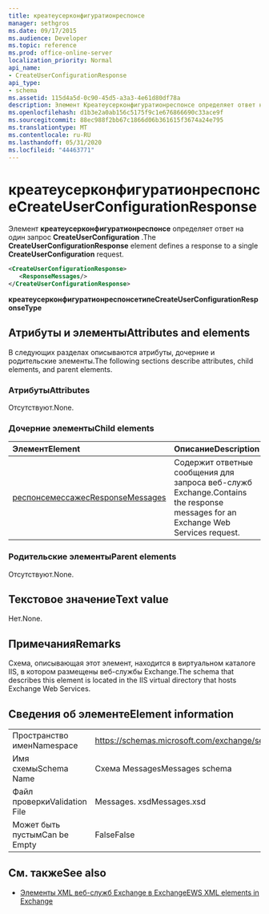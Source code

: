 ```yaml
---
title: креатеусерконфигуратионреспонсе
manager: sethgros
ms.date: 09/17/2015
ms.audience: Developer
ms.topic: reference
ms.prod: office-online-server
localization_priority: Normal
api_name:
- CreateUserConfigurationResponse
api_type:
- schema
ms.assetid: 115d4a5d-0c90-45d5-a3a3-4e61d80df78a
description: Элемент Креатеусерконфигуратионреспонсе определяет ответ на один запрос CreateUserConfiguration.
ms.openlocfilehash: d1b3e2a0ab156c5175f9c1e676866690c33ace9f
ms.sourcegitcommit: 88ec988f2bb67c1866d06b361615f3674a24e795
ms.translationtype: MT
ms.contentlocale: ru-RU
ms.lasthandoff: 05/31/2020
ms.locfileid: "44463771"
---
```

# <a name="createuserconfigurationresponse"></a><span data-ttu-id="d19e6-103">креатеусерконфигуратионреспонсе</span><span class="sxs-lookup"><span data-stu-id="d19e6-103">CreateUserConfigurationResponse</span></span>

<span data-ttu-id="d19e6-104">Элемент **креатеусерконфигуратионреспонсе** определяет ответ на один запрос **CreateUserConfiguration** .</span><span class="sxs-lookup"><span data-stu-id="d19e6-104">The **CreateUserConfigurationResponse** element defines a response to a single **CreateUserConfiguration** request.</span></span> 
  
```xml
<CreateUserConfigurationResponse>
   <ResponseMessages/>
</CreateUserConfigurationResponse>
```

 <span data-ttu-id="d19e6-105">**креатеусерконфигуратионреспонсетипе**</span><span class="sxs-lookup"><span data-stu-id="d19e6-105">**CreateUserConfigurationResponseType**</span></span>
## <a name="attributes-and-elements"></a><span data-ttu-id="d19e6-106">Атрибуты и элементы</span><span class="sxs-lookup"><span data-stu-id="d19e6-106">Attributes and elements</span></span>

<span data-ttu-id="d19e6-107">В следующих разделах описываются атрибуты, дочерние и родительские элементы.</span><span class="sxs-lookup"><span data-stu-id="d19e6-107">The following sections describe attributes, child elements, and parent elements.</span></span>
  
### <a name="attributes"></a><span data-ttu-id="d19e6-108">Атрибуты</span><span class="sxs-lookup"><span data-stu-id="d19e6-108">Attributes</span></span>

<span data-ttu-id="d19e6-109">Отсутствуют.</span><span class="sxs-lookup"><span data-stu-id="d19e6-109">None.</span></span>
  
### <a name="child-elements"></a><span data-ttu-id="d19e6-110">Дочерние элементы</span><span class="sxs-lookup"><span data-stu-id="d19e6-110">Child elements</span></span>

|<span data-ttu-id="d19e6-111">**Элемент**</span><span class="sxs-lookup"><span data-stu-id="d19e6-111">**Element**</span></span>|<span data-ttu-id="d19e6-112">**Описание**</span><span class="sxs-lookup"><span data-stu-id="d19e6-112">**Description**</span></span>|
|:-----|:-----|
|[<span data-ttu-id="d19e6-113">респонсемессажес</span><span class="sxs-lookup"><span data-stu-id="d19e6-113">ResponseMessages</span></span>](responsemessages.md) <br/> |<span data-ttu-id="d19e6-114">Содержит ответные сообщения для запроса веб-служб Exchange.</span><span class="sxs-lookup"><span data-stu-id="d19e6-114">Contains the response messages for an Exchange Web Services request.</span></span>  <br/> |
   
### <a name="parent-elements"></a><span data-ttu-id="d19e6-115">Родительские элементы</span><span class="sxs-lookup"><span data-stu-id="d19e6-115">Parent elements</span></span>

<span data-ttu-id="d19e6-116">Отсутствуют.</span><span class="sxs-lookup"><span data-stu-id="d19e6-116">None.</span></span>
  
## <a name="text-value"></a><span data-ttu-id="d19e6-117">Текстовое значение</span><span class="sxs-lookup"><span data-stu-id="d19e6-117">Text value</span></span>

<span data-ttu-id="d19e6-118">Нет.</span><span class="sxs-lookup"><span data-stu-id="d19e6-118">None.</span></span>
  
## <a name="remarks"></a><span data-ttu-id="d19e6-119">Примечания</span><span class="sxs-lookup"><span data-stu-id="d19e6-119">Remarks</span></span>

<span data-ttu-id="d19e6-120">Схема, описывающая этот элемент, находится в виртуальном каталоге IIS, в котором размещены веб-службы Exchange.</span><span class="sxs-lookup"><span data-stu-id="d19e6-120">The schema that describes this element is located in the IIS virtual directory that hosts Exchange Web Services.</span></span>
  
## <a name="element-information"></a><span data-ttu-id="d19e6-121">Сведения об элементе</span><span class="sxs-lookup"><span data-stu-id="d19e6-121">Element information</span></span>

|||
|:-----|:-----|
|<span data-ttu-id="d19e6-122">Пространство имен</span><span class="sxs-lookup"><span data-stu-id="d19e6-122">Namespace</span></span>  <br/> |https://schemas.microsoft.com/exchange/services/2006/messages  <br/> |
|<span data-ttu-id="d19e6-123">Имя схемы</span><span class="sxs-lookup"><span data-stu-id="d19e6-123">Schema Name</span></span>  <br/> |<span data-ttu-id="d19e6-124">Схема Messages</span><span class="sxs-lookup"><span data-stu-id="d19e6-124">Messages schema</span></span>  <br/> |
|<span data-ttu-id="d19e6-125">Файл проверки</span><span class="sxs-lookup"><span data-stu-id="d19e6-125">Validation File</span></span>  <br/> |<span data-ttu-id="d19e6-126">Messages. xsd</span><span class="sxs-lookup"><span data-stu-id="d19e6-126">Messages.xsd</span></span>  <br/> |
|<span data-ttu-id="d19e6-127">Может быть пустым</span><span class="sxs-lookup"><span data-stu-id="d19e6-127">Can be Empty</span></span>  <br/> |<span data-ttu-id="d19e6-128">False</span><span class="sxs-lookup"><span data-stu-id="d19e6-128">False</span></span>  <br/> |
   
## <a name="see-also"></a><span data-ttu-id="d19e6-129">См. также</span><span class="sxs-lookup"><span data-stu-id="d19e6-129">See also</span></span>



- [<span data-ttu-id="d19e6-130">Элементы XML веб-служб Exchange в Exchange</span><span class="sxs-lookup"><span data-stu-id="d19e6-130">EWS XML elements in Exchange</span></span>](ews-xml-elements-in-exchange.md)

